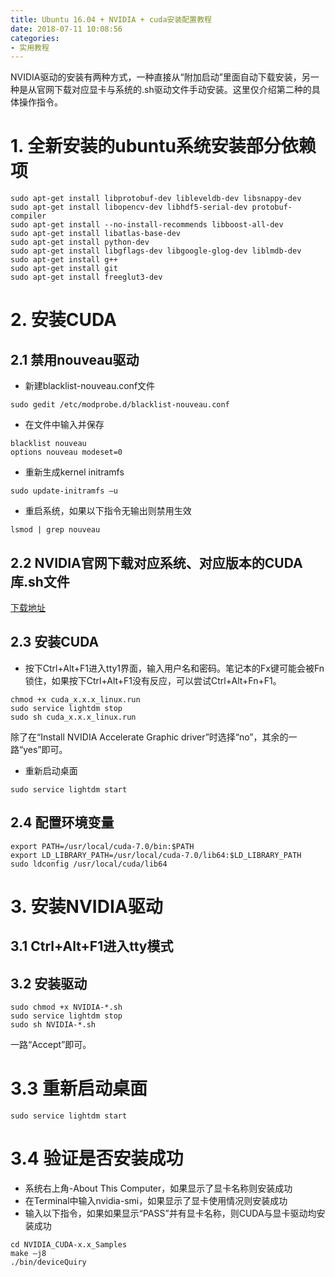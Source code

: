 ```yaml
---
title: Ubuntu 16.04 + NVIDIA + cuda安装配置教程
date: 2018-07-11 10:08:56
categories: 
- 实用教程
---
```


NVIDIA驱动的安装有两种方式，一种直接从“附加启动”里面自动下载安装，另一种是从官网下载对应显卡与系统的.sh驱动文件手动安装。这里仅介绍第二种的具体操作指令。

# 1. 全新安装的ubuntu系统安装部分依赖项
```
sudo apt-get install libprotobuf-dev libleveldb-dev libsnappy-dev
sudo apt-get install libopencv-dev libhdf5-serial-dev protobuf-compiler
sudo apt-get install --no-install-recommends libboost-all-dev
sudo apt-get install libatlas-base-dev
sudo apt-get install python-dev
sudo apt-get install libgflags-dev libgoogle-glog-dev liblmdb-dev
sudo apt-get install g++
sudo apt-get install git
sudo apt-get install freeglut3-dev
```

# 2. 安装CUDA

## 2.1 禁用nouveau驱动

* 新建blacklist-nouveau.conf文件
```
sudo gedit /etc/modprobe.d/blacklist-nouveau.conf
```

* 在文件中输入并保存
```
blacklist nouveau
options nouveau modeset=0
```

* 重新生成kernel initramfs
```
sudo update-initramfs –u
```

* 重启系统，如果以下指令无输出则禁用生效
```
lsmod | grep nouveau
```

## 2.2 NVIDIA官网下载对应系统、对应版本的CUDA库.sh文件

[下载地址](https://developer.nvidia.com/cuda-downloads)

## 2.3 安装CUDA

* 按下Ctrl+Alt+F1进入tty1界面，输入用户名和密码。笔记本的Fx键可能会被Fn锁住，如果按下Ctrl+Alt+F1没有反应，可以尝试Ctrl+Alt+Fn+F1。
```
chmod +x cuda_x.x.x_linux.run
sudo service lightdm stop
sudo sh cuda_x.x.x_linux.run
```

除了在“Install NVIDIA Accelerate Graphic driver”时选择“no”，其余的一路“yes”即可。

* 重新启动桌面
```
sudo service lightdm start
```

## 2.4 配置环境变量
```
export PATH=/usr/local/cuda-7.0/bin:$PATH
export LD_LIBRARY_PATH=/usr/local/cuda-7.0/lib64:$LD_LIBRARY_PATH
sudo ldconfig /usr/local/cuda/lib64
```

# 3. 安装NVIDIA驱动

## 3.1 Ctrl+Alt+F1进入tty模式

## 3.2 安装驱动
```
sudo chmod +x NVIDIA-*.sh
sudo service lightdm stop
sudo sh NVIDIA-*.sh
```

一路“Accept”即可。

# 3.3 重新启动桌面
```
sudo service lightdm start
```

# 3.4 验证是否安装成功

* 系统右上角-About This Computer，如果显示了显卡名称则安装成功
* 在Terminal中输入nvidia-smi，如果显示了显卡使用情况则安装成功
* 输入以下指令，如果如果显示“PASS”并有显卡名称，则CUDA与显卡驱动均安装成功
```
cd NVIDIA_CUDA-x.x_Samples
make –j8
./bin/deviceQuiry
```